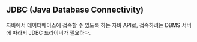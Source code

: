 ## JDBC (Java Database Connectivity)
자바에서 데이터베이스에 접속할 수 있도록 하는 자바 API로, 접속하려는 DBMS 서버에 따라서 JDBC 드라이버가 필요하다.


<!--stackedit_data:
eyJoaXN0b3J5IjpbLTE2NzgyNDkwMzRdfQ==
-->